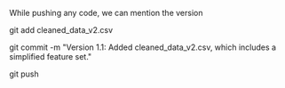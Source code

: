 While pushing any code, we can mention the version 

  git add cleaned_data_v2.csv
  
  git commit -m "Version 1.1: Added cleaned_data_v2.csv, which includes a simplified feature set."
  
  git push
